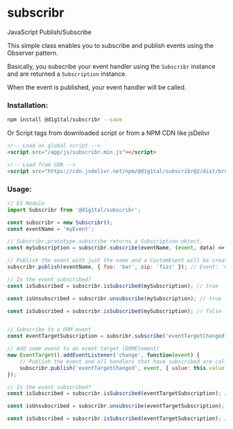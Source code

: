 # subscribr
JavaScript Publish/Subscribe

This simple class enables you to subscribe and publish events using the Observer pattern.

Basically, you subscribe your event handler using the `Subscribr` instance and are returned a `Subscription` instance.

When the event is published, your event handler will be called.

### Installation:
```bash
npm install @d1g1tal/subscribr --save
```
Or Script tags from downloaded script or from a NPM CDN like jsDelivr

```html
<!-- Load as global script -->
<script src="/app/js/subscribr.min.js"></script>

<!-- Load from CDN -->
<script src="https://cdn.jsdelivr.net/npm/@d1g1tal/subscribr@2/dist/browser/subscribr.min.js"></script>
```

### Usage:
```javascript
// ES Module
import Subscribr from '@d1g1tal/subscribr';

const subscribr = new Subscribr();
const eventName = 'myEvent';

// Subscribr.prototype.subscribe returns a Subscription object.
const mySubscription = subscribr.subscribe(eventName, (event, data) => console.log(`Event: '${event.type}' published with data: ${data}`));

// Publish the event with just the name and a CustomEvent will be created with the eventName. All handlers that have subscribed are called
subscribr.publish(eventName, { foo: 'bar', zip: 'fizz' }); // Event: 'myEvent' published with data: { foo: 'bar', zip: 'fizz' }

// Is the event subscribed?
const isSubscribed = subscribr.isSubscribed(mySubscription); // true

const isUnsubscribed = subscribr.unsubscribe(mySubscription); // true

const isSubscribed = subscribr.isSubscribed(mySubscription); // false


// Subscribe to a DOM event
const eventTargetSubscription = subsribr.subscribe('eventTargetChanged', (event, data) => console.log(`Event target changed with data: ${data}`));

// Add some event to an event target (DOMElement)
new EventTarget().addEventListener('change', function(event) {
	// Publish the event and all handlers that have subscribed are called
	subscribr.publish('eventTargetChanged', event, { value: this.value }); // Event target changed with data: {value: 'new value'}
});

// Is the event subscribed?
const isSubscribed = subscribr.isSubscribed(eventTargetSubscription); // true

const isUnsubscribed = subscribr.unsubscribe(eventTargetSubscription); // true

const isSubscribed = subscribr.isSubscribed(eventTargetSubscription); // false
```
